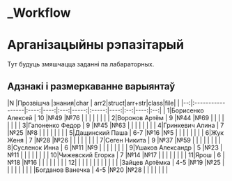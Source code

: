 # _Workflow
# Арганізацыйны рэпазітарый

Тут будуць змяшчацца  заданні па лабараторных.

## Адзнакі і размеркаванне варыянтаў


|N  |Прозвішча         |знания|char | arr2|struct|arr+str|class|file|     |
|--:|:-----------------|:----:|----:|:---:|-----:|:-----:|----:|:--:|----:|:--:|
|  1|Борисенко Алексей |  10  |№49  |№76  |      |       |     |    |     |    |
|  2|Воронов Артём     |  9   |№44  |№69  |      |       |     |    |     |    |
|  3|Гапоненко Федор   |  9   |№45  |№63  |      |       |     |    |     |    |
|  4|Гринкевич Алина   |  7   |№25  |№8   |      |       |     |    |     |    |
|  5|Дащинский Паша    |  6-7 |№16  |№5   |      |       |     |    |     |    |
|  6|Жук Женя          |  7   |№28  |№26  |      |       |     |    |     |    |
|  7|Сеген Никита      |  9   |№37  |№59  |      |       |     |    |     |    |
|  8|Сусленок Инна     |  6   |№11  |№9   |      |       |     |    |     |    |
|  9|Ушаков Александр  |  5   |№23  |№11  |      |       |     |    |     |    |
| 10|Чижевский Егорка  |  7   |№14  |№17  |      |       |     |    |     |    |
| 11|Ярош              |  6   |№18  |№16  |      |       |     |    |     |    |
| 12|                  |      |     |     |      |       |     |    |     |    |
|   |Зайцев Артёмка    |  4-5 |№19  |№25  |      |       |     |    |     |    |
|   |Богданов Ванечка  |  4-5 |№20  |№28  |      |       |     |    |     |    |


